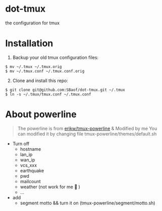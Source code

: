# dot-tmux
the configuration for tmux

# Installation

1. Backup your old tmux configuration files:

```
$ mv ~/.tmux ~/.tmux.orig
$ mv ~/.tmux.conf ~/.tmux.conf.orig
```

2. Clone and install this repo:

```
$ git clone git@github.com:SBaof/dot-tmux.git ~/.tmux
$ ln -s ~/.tmux/tmux.conf ~/.tmux.conf
```

# About powerline

> The powerline is from [erikw/tmux-powerline](https://github.com/erikw/tmux-powerline) & Modified by me
> You can modified it by changing file tmux-powerline/themes/default.sh

* Turn off
    * hostname
    * lan_ip
    * wan_ip
    * vcs_xxx
    * earthquake
    * pwd
    * mailcount
    * weather (not work for me 👿 )
    * ...
* add
    * segment motto && turn it on (tmux-powerline/segment/motto.sh)


